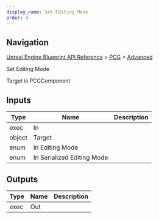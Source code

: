 ```yaml
---
display_name: Set Editing Mode
order: 4
---
```

## Navigation

[Unreal Engine Blueprint API Reference](https://dev.epicgames.com/documentation/en-us/unreal-engine/BlueprintAPI) > [PCG](https://dev.epicgames.com/documentation/en-us/unreal-engine/BlueprintAPI/PCG) > [Advanced](https://dev.epicgames.com/documentation/en-us/unreal-engine/BlueprintAPI/PCG/Advanced)

Set Editing Mode

Target is PCGComponent

## Inputs

| Type | Name | Description |
| --- | --- | --- |
| exec | In |  |
| object | Target |  |
| enum | In Editing Mode |  |
| enum | In Serialized Editing Mode |  |

## Outputs

| Type | Name | Description |
| --- | --- | --- |
| exec | Out |  |
